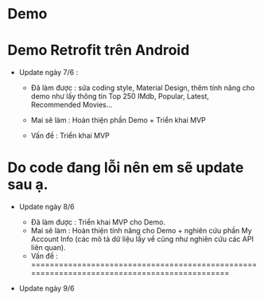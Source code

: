 # Demo
# Demo Retrofit trên Android

+ Update ngày 7/6  :
  - Đã làm được : sửa coding style, Material Design, thêm tính năng cho demo như lấy thông tin Top 250 IMdb, Popular, Latest, Recommended Movies...
  
  - Mai sẽ làm : Hoàn thiện phần Demo + Triển khai MVP
  - Vấn đề : Triển khai MVP 
  
Do code đang lỗi nên em sẽ update sau ạ. 
============================================================================================

+ Update ngày 8/6 
  - Đã làm được : Triển khai MVP cho Demo. 
  - Mai sẽ làm : Hoàn thiện tính năng cho Demo + nghiên cứu phần My Account Info (các mô tả dữ liệu lấy về cũng như nghiên cứu các API liên quan).
  - Vấn đề : 
============================================================================================

+ Update ngày 9/6 

  
